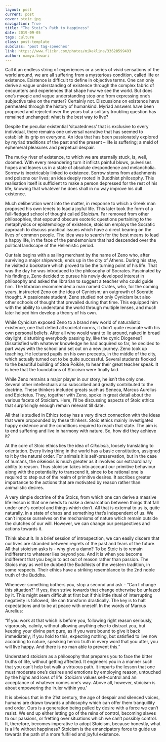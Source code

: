 ```yaml
---
layout: post
current: post
cover: stoic.jpg
navigation: True
title: "The Stoic’s Path to Happiness"
date: 2019-09-05
tags: culture
class: post-template
subclass: 'post tag-speeches'
link: https://www.flickr.com/photos/mikekline/33628599493
author: namya.tewari
---
```

Call it an endless string of experiences or a series of vivid sensations of the world around, we are all suffering from a mysterious condition, called life or existence. Existence is difficult to define in objective terms. One can only derive a vague understanding of existence through the complex fabric of encounters and experiences that shape how we see the world. But does one’s myopic and vague understanding stop one from expressing one’s subjective take on the matter? Certainly not. Discussions on existence have permeated through the history of humankind. Myriad answers have been proposed and rejected over the years but a solitary troubling question has remained unchanged: what is the best way to live?

Despite the peculiar existential ‘situatedness’ that is exclusive to every individual, there remains one universal narrative that has seemed to establish its grip on everyone. An idea that has been passionately explored by myriad traditions of the past and the present – life is suffering; a meld of ephemeral pleasures and perpetual despair.

The murky river of existence, to which we are eternally stuck, is, well, doomed. With every meandering turn it inflicts painful blows, pulverises hopes and leaves us in a state of absolute despondence and melancholia. Sorrow is inextricably linked to existence. Sorrow stems from attachments and poisons our lives; an idea deeply rooted in Buddhist philosophy. This realisation itself is sufficient to make a person depressed for the rest of his life, knowing that whatever he does shall in no way improve his dull existence.

Much deliberation went into the matter, in response to which a Greek man proposed his own tenets to lead a joyful life. This later took the form of a full-fledged school of thought called *Stoicism*. Far removed from other philosophies, that expound obscure esoteric questions pertaining to the metaphysics or epistemology of existence, stoicism employs the Socratic approach to discuss practical issues which have a direct bearing on the lives of common people. The idea was to search for the best means to lead a happy life, in the face of the pandemonium that had descended over the political landscape of the Hellenistic period.

Our tale begins with a sailing merchant by the name of Zeno who, after surviving a major shipwreck, ends up in the city of Athens. During his stay, he visited a bookstore which proved to be the turning point of his life. That was the day he was introduced to the philosophy of Socrates. Fascinated by his findings, Zeno decided to pursue his newly developed interest in philosophy and asked the librarian to suggest a teacher who could guide him. The librarian recommended a man named Crates, who, for the coming years, instructed Zeno on the idea of Cynicism; an outgrowth of Socratic thought. A passionate student, Zeno studied not only Cynicism but also other schools of thought that prevailed during that time. This equipped him with the ability to understand the world through multiple lenses, and much later helped him develop a theory of his own.

While Cynicism exposed Zeno to a brand new world of naturalistic existence, one that defied all societal norms, it didn’t quite resonate with his own personal beliefs. After all who would want to lie around, naked in broad daylight, disturbing everybody passing by, like the cynic Diogenes? Dissatisfied with whatever knowledge he had acquired so far, he decided to part ways with the school and set out on a new journey. Zeno took up teaching. He lectured pupils on his own precepts, in the middle of the city, which actually turned out to be quite successful. Several students flocked to the beautiful building of Stoa Poikile, to hear their great teacher speak. It is here that the foundations of Stoicism were finally laid.

While Zeno remains a major player in our story, he isn’t the only one. Several other intellectuals also subscribed and greatly contributed to the doctrine. These thinkers included greats such as Seneca, Marcus Aurelius and Epictetus. They, together with Zeno, spoke in great detail about the various facets of Stoicism. Here, I’ll be discussing aspects of Stoic ethics that surprisingly enough remain relevant till date.

All that is studied in Ethics today has a very direct connection with the ideas that were propounded by these thinkers. Stoic ethics mainly investigated happy existence and the conditions required to reach that state. The aim is to end suffering and live in harmony with nature. So, how did they achieve it?

At the core of Stoic ethics lies the idea of *Oikeiosis*, loosely translating to orientation. Every living thing in the world has a basic constitution, assigned to it by the natural order. For animals it is self-preservation, but in the case of humans, the oikeiosis is much greater as it involves our extraordinary ability to reason. Thus stoicism takes into account our primitive behaviour along with the potentiality to transcend it, since to be rational one is required to step out of the realm of primitive desires. It ascribes greater importance to the actions that are motivated by reason rather than animalistic desires.

A very simple doctrine of the Stoics, from which one can derive a massive life lesson is that one needs to make a demarcation between things that fall under one's control and things which don’t. All that is external to us is, quite naturally, in a state of chaos and something that’s independent of us. We can’t impose ourselves on the mechanisms of nature which remain outside the clutches of our will. However, we can change our perspectives and actions towards it.

Think about it. In a brief session of introspection, we can easily discern that our lives are stranded between regrets of the past and fears of the future. All that stoicism asks is - why give a damn? To be Stoic is to remain indifferent to whatever lies beyond you. And it is when you become indifferent that you begin to act out of reason rather than passion. The Stoics may as well be dubbed the Buddhists of the western tradition, in some respects. Their ethics have a striking resemblance to the 2nd noble truth of the Buddha.

Whenever something bothers you, stop a second and ask - “Can I change this situation?” If yes, then strive towards that change otherwise be unfazed by it. This might seem difficult at first but if this little ritual of interrupting negativity is followed, life can transform drastically. The key is to halt expectations and to be at peace with oneself. In the words of Marcus Aurelius:

“If you work at that which is before you, following right reason seriously, vigorously, calmly, without allowing anything else to distract you, but keeping your divine part pure, as if you were bound to give it back immediately; if you hold to this, expecting nothing, but satisfied to live now according to nature, speaking heroic truth in every word that you utter, you will live happy. And there is no man able to prevent this.”

Understand stoicism as a philosophy that prepares you to face the bitter truths of life, without getting affected. It engineers you in a manner such that you can’t help but walk a virtuous path. It imparts the lesson that one must moderate one’s desires and emotions by employing reason, untouched by the highs and lows of life. Stoicism values self-control and an acceptance of whatever comes one’s way. Above all, however, stoicism is about empowering the ‘ruler within you.’

It is obvious that in the 21st century, the age of despair and silenced voices, humans are drawn towards a philosophy which can offer them tranquillity and order. Ours is a generation being pulled by desire with a force we can’t resist. We end up either letting go of the reins of control, becoming slaves to our passions, or fretting over situations which we can’t possibly control. It, therefore, becomes imperative to adopt Stoicism, because honestly, what is a life without happiness? Stoicism is the emancipatory force to guide us towards the path of a more fulfilled and joyful existence.

